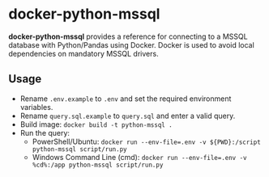 # docker-python-mssql
__docker-python-mssql__ provides a reference for connecting to a MSSQL database with Python/Pandas using Docker. Docker is used to avoid local dependencies on mandatory MSSQL drivers.

## Usage
* Rename `.env.example` to `.env` and set the required environment variables.
* Rename `query.sql.example` to `query.sql` and enter a valid query.
* Build image: ```docker build -t python-mssql .```
* Run the query:
    * PowerShell/Ubuntu: `docker run --env-file=.env -v ${PWD}:/script python-mssql script/run.py`
    * Windows Command Line (cmd): `docker run --env-file=.env -v %cd%:/app python-mssql script/run.py`